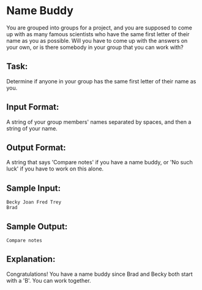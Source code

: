 # Name Buddy

You are grouped into groups for a project, and you are supposed to come up with as many famous scientists who have the same first letter of their name as you as possible. 
Will you have to come up with the answers on your own, or is there somebody in your group that you can work with?

## Task: 
Determine if anyone in your group has the same first letter of their name as you.

## Input Format: 
A string of your group members' names separated by spaces, and then a string of your name.

## Output Format: 
A string that says 'Compare notes' if you have a name buddy, or 'No such luck' if you have to work on this alone.

## Sample Input: 
```
Becky Joan Fred Trey
Brad
```
## Sample Output: 
```
Compare notes
```
## Explanation: 
Congratulations! You have a name buddy since Brad and Becky both start with a 'B'. You can work together. 
